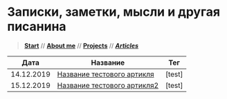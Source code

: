 # Записки, заметки, мысли и другая писанина

> [**Start**](/) // [**About me**](/about) // [**Projects**](/projects) // [**_Articles_**](/articles)

Дата | Название | Тег |
---- | -------- | --- |
14.12.2019 | [Название тестового артикля](/название_тестового_артикля.md)   | [test]
15.12.2019 | [Название тестового артикля2](/название_тестового_артикля2.md) | [test]
